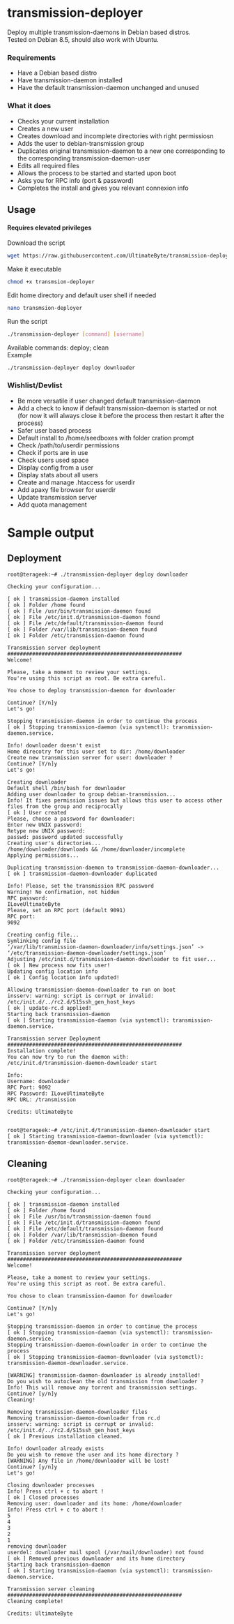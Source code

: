 # transmission-deployer
Deploy multiple transmission-daemons in Debian based distros.  
Tested on Debian 8.5, should also work with Ubuntu.  

### Requirements
* Have a Debian based distro
* Have transmission-daemon installed 
* Have the default transmission-daemon unchanged and unused
 
### What it does
* Checks your current installation
* Creates a new user
* Creates download and incomplete directories with right permissiosn
* Adds the user to debian-transmission group
* Duplicates original transmission-daemon to a new one corresponding to the corresponding transmission-daemon-user
* Edits all required files
* Allows the process to be started and started upon boot
* Asks you for RPC info (port & password)
* Completes the install and gives you relevant connexion info

## Usage  
#### Requires elevated privileges

Download the script  
````bash
wget https://raw.githubusercontent.com/UltimateByte/transmission-deployer/master/transmission-deployer
````
Make it executable  
````bash
chmod +x transmsion-deployer
````
Edit home directory and default user shell if needed
````bash
nano transmsion-deployer
````
Run the script
````bash
./transmission-deployer [command] [username]
````
Available commands: deploy; clean  
Example 
````bash
./transmission-deployer deploy downloader
````

### Wishlist/Devlist
* Be more versatile if user changed default transmission-daemon
* Add a check to know if default transmission-daemon is started or not (for now it will always close it before the process then restart it after the process)
* Safer user based process
* Default install to /home/seedboxes with folder cration prompt
* Check /path/to/userdir permissions
* Check if ports are in use
* Check users used space
* Display config from a user
* Display stats about all users
* Create and manage .htaccess for userdir
* Add apaxy file browser for userdir
* Update transmission server
* Add quota management

# Sample output

## Deployment

````
root@terageek:~# ./transmission-deployer deploy downloader

Checking your configuration...

[ ok ] transmission-daemon installed
[ ok ] Folder /home found
[ ok ] File /usr/bin/transmission-daemon found
[ ok ] File /etc/init.d/transmission-daemon found
[ ok ] File /etc/default/transmission-daemon found
[ ok ] Folder /var/lib/transmission-daemon found
[ ok ] Folder /etc/transmission-daemon found

Transmission server deployment
########################################################
Welcome!

Please, take a moment to review your settings.
You're using this script as root. Be extra careful.

You chose to deploy transmission-daemon for downloader

Continue? [Y/n]y
Let's go!

Stopping transmission-daemon in order to continue the process
[ ok ] Stopping transmission-daemon (via systemctl): transmission-daemon.service.

Info! downloader doesn't exist
Home direcotry for this user set to dir: /home/downloader
Create new transmission server for user: downloader ?
Continue? [Y/n]y
Let's go!

Creating downloader
Default shell /bin/bash for downloader
Adding user downloader to group debian-transmission...
Info! It fixes permission issues but allows this user to access other files from the group and reciprocally
[ ok ] User created
Please, choose a password for downloader:
Enter new UNIX password:
Retype new UNIX password:
passwd: password updated successfully
Creating user's directories...
/home/downloader/downloads && /home/downloader/incomplete
Applying permissions...

Duplicating transmission-daemon to transmission-daemon-downloader...
[ ok ] transmission-daemon-downloader duplicated

Info! Please, set the transmission RPC password
Warning! No confirmation, not hidden
RPC password:
ILoveUltimateByte
Please, set an RPC port (default 9091)
RPC port:
9092

Creating config file...
Symlinking config file
‘/var/lib/transmission-daemon-downloader/info/settings.json’ -> ‘/etc/transmission-daemon-downloader/settings.json’
Adjusting /etc/init.d/transmission-daemon-downloader to fit user...
[ ok ] New process now fits user!
Updating config location info
[ ok ] Config location info updated!

Allowing transmission-daemon-downloader to run on boot
insserv: warning: script is corrupt or invalid: /etc/init.d/../rc2.d/S15ssh_gen_host_keys
[ ok ] update-rc.d applied!
Starting back transmission-daemon
[ ok ] Starting transmission-daemon (via systemctl): transmission-daemon.service.

Transmission server Deployment
########################################################
Installation complete!
You can now try to run the daemon with:
/etc/init.d/transmission-daemon-downloader start

Info:
Username: downloader
RPC Port: 9092
RPC Password: ILoveUltimateByte
RPC URL: /transmission

Credits: UltimateByte


root@terageek:~# /etc/init.d/transmission-daemon-downloader start
[ ok ] Starting transmission-daemon-downloader (via systemctl): transmission-daemon-downloader.service.
````

## Cleaning

````
root@terageek:~# ./transmission-deployer clean downloader

Checking your configuration...

[ ok ] transmission-daemon installed
[ ok ] Folder /home found
[ ok ] File /usr/bin/transmission-daemon found
[ ok ] File /etc/init.d/transmission-daemon found
[ ok ] File /etc/default/transmission-daemon found
[ ok ] Folder /var/lib/transmission-daemon found
[ ok ] Folder /etc/transmission-daemon found

Transmission server deployment
########################################################
Welcome!

Please, take a moment to review your settings.
You're using this script as root. Be extra careful.

You chose to clean transmission-daemon for downloader

Continue? [Y/n]y
Let's go!

Stopping transmission-daemon in order to continue the process
[ ok ] Stopping transmission-daemon (via systemctl): transmission-daemon.service.
Stopping transmission-daemon-downloader in order to continue the process
[ ok ] Stopping transmission-daemon-downloader (via systemctl): transmission-daemon-downloader.service.

[WARNING] transmission-daemon-downloader is already installed!
Do you wish to autoclean the old transmission from downloader ?
Info! This will remove any torrent and transmission settings.
Continue? [y/n]y
Cleaning!

Removing transmission-daemon-downloader files
Removing transmission-daemon-downloader from rc.d
insserv: warning: script is corrupt or invalid: /etc/init.d/../rc2.d/S15ssh_gen_host_keys
[ ok ] Previous installation cleaned.

Info! downloader already exists
Do you wish to remove the user and its home directory ?
[WARNING] Any file in /home/downloader will be lost!
Continue? [y/n]y
Let's go!

Closing downloader processes
Info! Press ctrl + c to abort !
[ ok ] Closed processes
Removing user: downloader and its home: /home/downloader
Info! Press ctrl + c to abort !
5
4
3
2
1
removing downloader
userdel: downloader mail spool (/var/mail/downloader) not found
[ ok ] Removed previous downloader and its home directory
Starting back transmission-daemon
[ ok ] Starting transmission-daemon (via systemctl): transmission-daemon.service.

Transmission server cleaning
########################################################
Cleaning complete!

Credits: UltimateByte
````
